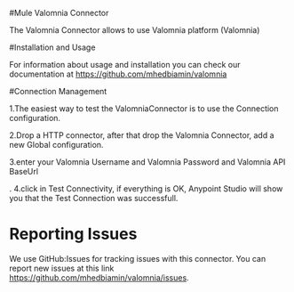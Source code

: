 #Mule Valomnia Connector

The Valomnia  Connector allows to use Valomnia  platform  (Valomnia)

#Installation and Usage

For information about usage and installation you can check our documentation at https://github.com/mhedbiamin/valomnia

#Connection Management


1.The easiest way to test the ValomniaConnector is to use the Connection  configuration.

2.Drop a HTTP connector, after that drop the  Valomnia Connector, add a new Global configuration.

3.enter your Valomnia Username and Valomnia Password and  Valomnia   API  BaseUrl

.
4.click in Test Connectivity, if everything is OK, Anypoint Studio will show you that the Test Connection was successfull.
 
# Reporting Issues

We use GitHub:Issues for tracking issues with this connector. You can report new issues at this link https://github.com/mhedbiamin/valomnia/issues.
 